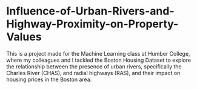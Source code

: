# Influence-of-Urban-Rivers-and-Highway-Proximity-on-Property-Values
This is a project made for the Machine Learning class at Humber College, where my colleagues and I tackled the Boston Housing Dataset to explore the relationship between the presence of urban rivers, specifically the Charles River (CHAS), and radial highways (RAS), and their impact on housing prices in the Boston area. 
